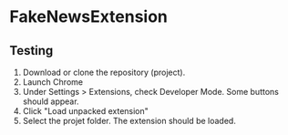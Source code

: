 # FakeNewsExtension

## Testing

1. Download or clone the repository (project).
2. Launch Chrome
3. Under Settings > Extensions, check Developer Mode. Some buttons should appear.
4. Click "Load unpacked extension"
5. Select the projet folder. The extension should be loaded.

